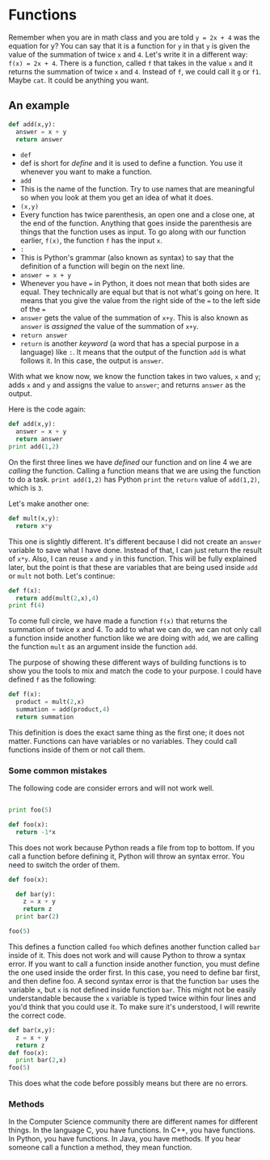 # Functions

Remember when you are in math class and you are told `y = 2x + 4` was the equation for y? You can say that it is a function for `y` in that `y` is given the value of the summation of twice `x` and `4`. Let's write it in a different way: `f(x) = 2x + 4`. There is a function, called `f` that takes in the value `x` and it returns the summation of twice `x` and `4`. Instead of `f`, we could call it `g` or `f1`. Maybe `cat`. It could be anything you want.

## An example

``` python
def add(x,y):
  answer = x + y
  return answer
```

* `def`
 * def is short for *define* and it is used to define a function. You use it whenever you want to make a function.
* `add`
 * This is the name of the function. Try to use names that are meaningful so when you look at them you get an idea of what it does.
* `(x,y)`
 * Every function has twice parenthesis, an open one and a close one, at the end of the function. Anything that goes inside the parenthesis are things that the function uses as input. To go along with our function earlier, `f(x)`, the function `f` has the input `x`.
* `:`
 * This is Python's grammar (also known as syntax) to say that the definition of a function will begin on the next line.
* `answer = x + y`
 * Whenever you have `=` in Python, it does not mean that both sides are equal. They technically are equal but that is not what's going on here. It means that you give the value from the right side of the `=` to the left side of the `=`
 * `answer` gets the value of the summation of `x+y`. This is also known as `answer` is *assigned* the value of the summation of `x+y`.
* `return answer`
 * `return` is another *keyword* (a word that has a special purpose in a language) like `:`. It means that the output of the function `add` is what follows it. In this case, the output is `answer`.

 With what we know now, we know the function takes in two values, `x` and `y`; adds `x` and `y` and assigns the value to `answer`; and returns `answer` as the output.

 Here is the code again:

```python
def add(x,y):
  answer = x + y
  return answer
print add(1,2)
```

On the first three lines we have *defined* our function and on line 4 we are *calling* the function. Calling a function means that we are using the function to do a task. `print add(1,2)` has Python `print` the `return` value of `add(1,2)`, which is `3`.

Let's make another one:

```python
def mult(x,y):
  return x*y
```

This one is slightly different. It's different because I did not create an `answer` variable to save what I have done. Instead of that, I can just return the result of `x*y`. Also, I can reuse `x` and `y` in this function. This will be fully explained later, but the point is that these are variables that are being used inside `add` or `mult` not both. Let's continue:

```python
def f(x):
  return add(mult(2,x),4)
print f(4)
```

To come full circle, we have made a function `f(x)` that returns the summation of twice x and 4. To add to what we can do, we can not only call a function inside another function like we are doing with `add`, we are calling the function `mult` as an argument inside the function `add`.

The purpose of showing these different ways of building functions is to show you the tools to mix and match the code to your purpose. I could have defined `f` as the following:

```python
def f(x):
  product = mult(2,x)
  summation = add(product,4)
  return summation
```

This definition is does the exact same thing as the first one; it does not matter. Functions can have variables or no variables. They could call functions inside of them or not call them.

### Some common mistakes

The following code are consider errors and will not work well.

``` python

print foo(5)

def foo(x):
  return -1*x

```

This does not work because Python reads a file from top to bottom. If you call a function before defining it, Python will throw an syntax error. You need to switch the order of them.

``` python
def foo(x):

  def bar(y):
    z = x + y
    return z
  print bar(2)

foo(5)
```

This defines a function called `foo` which defines another function called `bar` inside of it. This does not work and will cause Python to throw a syntax error. If you want to call a function inside another function, you must define the one used inside the order first. In this case, you need to define bar first, and then define foo. A second syntax error is that the function `bar` uses the variable `x`, but `x` is not defined inside function `bar`. This might not be easily understandable because the `x` variable is typed twice within four lines and you'd think that you could use it. To make sure it's understood, I will rewrite the correct code.

```python
def bar(x,y):
  z = x + y
  return z
def foo(x):
  print bar(2,x)
foo(5)
```

This does what the code before possibly means but there are no errors.

### Methods

In the Computer Science community there are different names for different things. In the language C, you have functions. In C++, you have functions. In Python, you have functions. In Java, you have methods. If you hear someone call a function a method, they mean function.
